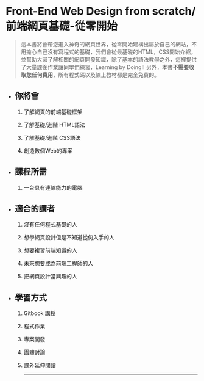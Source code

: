 # Front-End Web Design from scratch/**前端網頁基礎-從零開始**

> 這本書將會帶您進入神奇的網頁世界，從零開始建構出屬於自己的網站，不用擔心自己沒有寫程式的基礎，我們會從最基礎的HTML，CSS開始介紹，並幫助大家了解相關的網頁開發知識，除了基本的語法教學之外，這裡提供了大量課後作業讓同學們練習，Learning by Doing!! 另外，本書**不需要收取您任何費用**，所有程式碼以及線上教材都是完全免費的。

* ## 你將會

  1. 了解網頁的前端基礎框架

  2. 了解基礎/進階 HTML語法

  3. 了解基礎/進階 CSS語法

  4. 創造數個Web的專案
* ## 課程所需

  1. 一台具有連線能力的電腦
* ## 適合的讀者

  1. 沒有任何程式基礎的人

  2. 想學網頁設計但是不知道從何入手的人

  3. 想要複習前端知識的人

  4. 未來想要成為前端工程師的人

  5. 把網頁設計當興趣的人
* ## 學習方式

  1. Gitbook 講授

  2. 程式作業

  3. 專案開發

  4. 團體討論

  5. 課外延伸閱讀

     ---



